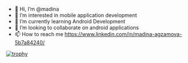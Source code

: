 - 👋 Hi, I’m @madina
- 👀 I’m interested in mobile application development
- 🌱 I’m currently learning Android Development
- 💞️ I’m looking to collaborate on android applications
- 📫 How to reach me https://www.linkedin.com/in/madina-agzamova-5b7a84240/

<!---
madina227/madina227 is a ✨ special ✨ repository because its `README.md` (this file) appears on your GitHub profile.
You can click the Preview link to take a look at your changes.
--->

[![trophy](https://github-profile-trophy.vercel.app/?username=madina227&theme=darkhub&row=2&column=3)](https://github.com/ryo-ma/github-profile-madina227)
